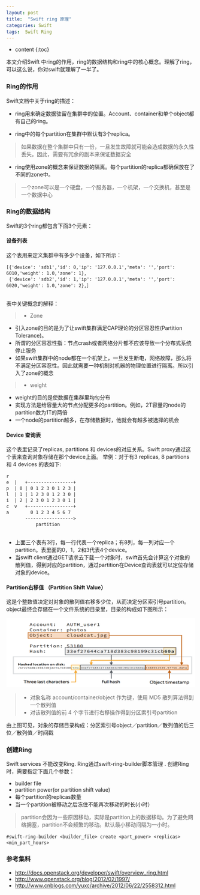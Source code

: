 ```yaml
---
layout: post
title:  "Swift ring 原理"
categories: Swift
tags:  Swift Ring 
---
```


* content
{:toc}

本文介绍Swift 中ring的作用，ring的数据结构和ring中的核心概念。理解了ring，可以这么说，你对swift就理解了一半了。





###  Ring的作用

Swift文档中关于ring的描述：

- ring用来确定数据驻留在集群中的位置。Account、container和单个object都有自己的ring。    

- ring中的每个partition在集群中默认有3个replica。
    
>  如果数据在整个集群中只有一份，一旦发生故障就可能会造成数据的永久性丢失。因此，需要有冗余的副本来保证数据安全

- ring使用zone的概念来保证数据的隔离。每个partition的replica都确保放在了不同的zone中。 
   
>  一个zone可以是一个硬盘，一个服务器，一个机架，一个交换机，甚至是一个数据中心 

    
    


###  Ring的数据结构

Swift的3个ring都包含下面3个元素：

#### 设备列表    
  这个表用来定义集群中有多少个设备，如下所示：

```
[{'device': 'sdb1','id': 0,'ip': '127.0.0.1','meta': '','port': 6010,'weight': 1.0,'zone': 1},
 {'device': 'sdb2','id': 1,'ip': '127.0.0.1','meta': '','port': 6020,'weight': 1.0,'zone': 2},］
 
```
表中关键概念的解释：
    
>  - Zone     
   - 引入zone的目的是为了让swift集群满足CAP理论的分区容忍性(Partition Tolerance)。    
   - 所谓的分区容忍性指：节点crash或者网络分片都不应该导致一个分布式系统停止服务
   - 如果swift集群中的node都在一个机架上，一旦发生断电，网络故障，那么将不满足分区容忍性。因此就需要一种机制对机器的物理位置进行隔离。所以引入了zone的概念

>  - weight
   -  weight的目的是使数据在集群里均匀分布
   -  实现方法是给容量大的节点分配更多的partition。例如，2T容量的node的partition数为1T的两倍
   -  一个node的partition越多，在存储数据时，他就会有越多被选择的机会

#### Device 查询表    
  这个表里记录了replicas, partitions 和 devices的对应关系。Swift proxy通过这个表来查询对象存储在那个device上面。
  举例：对于有3 replicas, 8 partitions 和 4 devices 的表如下:
  
```
r
e  |   +-----------------+
p  | 0 | 0 1 2 3 0 1 2 3 |
l  | 1 | 1 2 3 0 1 2 3 0 |
i  | 2 | 2 3 0 1 2 3 0 1 |
c  v   +-----------------+
a        0 1 2 3 4 5 6 7
       ------------------>
           partition
           
```

>
   - 上面三个表有3行，每一行代表一个replica；有8列，每一列对应一个partition。表里面的0，1，2和3代表4个device。
  - 当swift client通过GET请求去下载一个对象时，swift首先会计算这个对象的散列值，得到对应的partition，通过partition在Device查询表就可以定位存储对象的device。


#### Partition右移值 （Partition Shift Value）
 
 这是个整数值决定对对象的散列值右移多少位，从而决定分区索引号partition。    
 object最终会存储在一个文件系统的目录里，目录的构成如下图所示：
 
  ![](/assets/swift_folder.png)
 
>  - 对象名称 account/container/object 作为键，使用 MD5 散列算法得到一个散列值    
> - 对该散列值的前 4 个字节进行右移操作得到分区索引号partition  

由上图可见，对象的存储目录构成：分区索引号object／partition／散列值的后三位／散列值／时间戳


###  创建Ring

Swift services 不能改变Ring. Ring通过swift-ring-builder脚本管理 . 
创建Ring时，需要指定下面几个参数： 
  - builder file 
  - partition power(or partition shift value)
  - 每个partition的replicas数量
  - 当一个partition被移动之后冻住不能再次移动的时长(小时）
  
  > partition会因为一些原因移动，实际是partition上的数据移动。为了避免网络拥塞，partition不会频繁的移动。默认最小移动间隔为一小时。
  
```
#swift-ring-builder <builder_file> create <part_power> <replicas> <min_part_hours>

```


###  参考集料
- <http://docs.openstack.org/developer/swift/overview_ring.html>    
- <http://www.openstack.org/blog/2012/02/1997/>    
- <http://www.cnblogs.com/yuxc/archive/2012/06/22/2558312.html>

